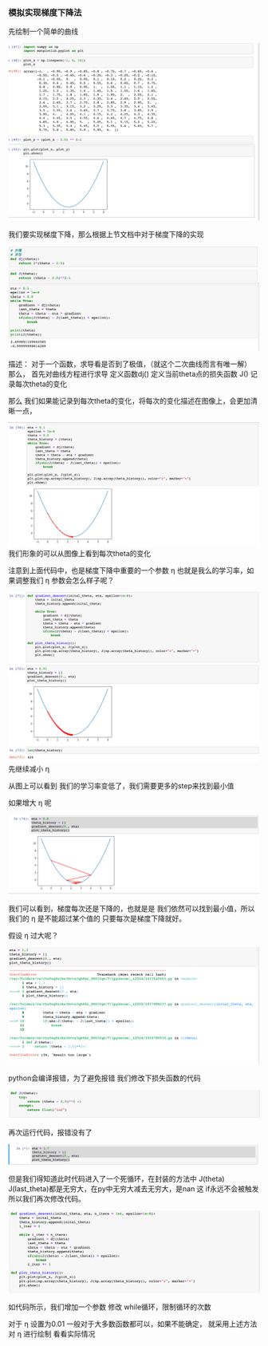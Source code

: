 ### 模拟实现梯度下降法

先绘制一个简单的曲线

![img.png](img/mockGradientDescent/img.png)

我们要实现梯度下降，那么根据上节文档中对于梯度下降的实现 

![img_1.png](img/mockGradientDescent/img_1.png)

描述： 对于一个函数，求导看是否到了极值，（就这个二次曲线而言有唯一解）
那么， 首先对曲线方程进行求导 定义函数dj()
定义当前theta点的损失函数 J()
记录每次theta的变化

那么 我们如果能记录到每次theta的变化，将每次的变化描述在图像上，会更加清晰一点，

![img_2.png](img/mockGradientDescent/img_2.png)
我们形象的可以从图像上看到每次theta的变化

注意到上面代码中，也是梯度下降中重要的一个参数  η  也就是我么的学习率，如果调整我们 η 参数会怎么样子呢？

![img_3.png](img/mockGradientDescent/img_3.png)
先继续减小 η

从图上可以看到 我们的学习率变低了，我们需要更多的step来找到最小值

如果增大 η 呢

![img_4.png](img/mockGradientDescent/img_4.png)

我们可以看到，梯度每次还是下降的，也就是是 我们依然可以找到最小值，所以我们的 η 是不能超过某个值的
只要每次是梯度下降就好。

假设 η 过大呢？

![img_5.png](img/mockGradientDescent/img_5.png)

python会编译报错，为了避免报错 我们修改下损失函数的代码 

![img_6.png](img/mockGradientDescent/img_6.png)

再次运行代码，报错没有了

![img_7.png](img/mockGradientDescent/img_7.png)

但是我们得知道此时代码进入了一个死循环，在封装的方法中 
J(theta) J(last_theta)都是无穷大，在py中无穷大减去无穷大，是nan 这 if永远不会被触发
所以我们再次修改代码。

![img_8.png](img/mockGradientDescent/img_8.png)

如代码所示，我们增加一个参数 修改 while循环，限制循环的次数

对于 η  设置为0.01 一般对于大多数函数都可以，如果不能确定， 就采用上述方法 对 η 进行绘制 看看实际情况